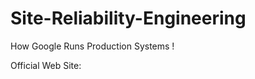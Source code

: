 # Site-Reliability-Engineering
How Google Runs Production Systems !

Official Web Site: <a target="_blank" href="https://landing.google.com/sre/"></a>
